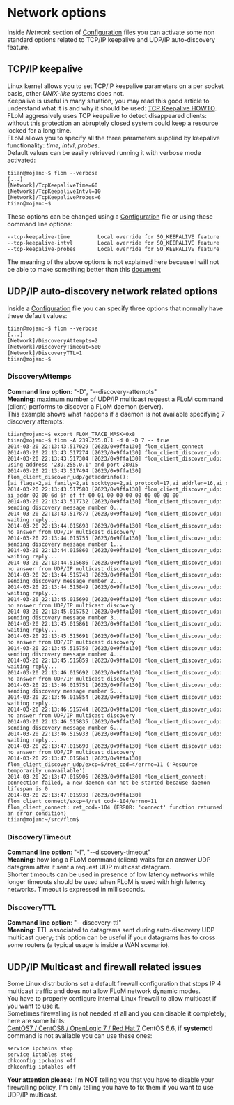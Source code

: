 # Network options
Inside *Network* section of [Configuration](../Configuration.md) files you can activate some non standard options related to TCP/IP keepalive and UDP/IP auto-discovery feature.

## TCP/IP keepalive
Linux kernel allows you to set TCP/IP keepalive parameters on a per socket basis, other *UNIX-like* systems does not.   
Keepalive is useful in many situation, you may read this good article to understand what it is and why it should be used: [TCP Keepalive HOWTO](http://tldp.org/HOWTO/html_single/TCP-Keepalive-HOWTO).   
FLoM aggressively uses TCP keepalive to detect disappeared clients: without this protection an abruptely closed system could keep a resource locked for a long time.   
FLoM allows you to specify all the three parameters supplied by keepalive functionality: *time*, *intvl*, *probes*.   
Default values can be easily retrieved running it with verbose mode activated:

    tiian@mojan:~$ flom --verbose
    [...]
    [Network]/TcpKeepaliveTime=60
    [Network]/TcpKeepaliveIntvl=10
    [Network]/TcpKeepaliveProbes=6
    tiian@mojan:~$

These options can be changed using a [Configuration](../Configuration.md) file or using these command line options:

    --tcp-keepalive-time         Local override for SO_KEEPALIVE feature
    --tcp-keepalive-intvl        Local override for SO_KEEPALIVE feature
    --tcp-keepalive-probes       Local override for SO_KEEPALIVE feature

The meaning of the above options is not explained here because I will not be able to make something better than this [document](http://tldp.org/HOWTO/html_single/TCP-Keepalive-HOWTO)

## UDP/IP auto-discovery network related options
Inside a [Configuration](../Configuration.md) file you can specify three options that normally have these default values:

    tiian@mojan:~$ flom --verbose
    [...]
    [Network]/DiscoveryAttempts=2
    [Network]/DiscoveryTimeout=500
    [Network]/DiscoveryTTL=1
    tiian@mojan:~$

### DiscoveryAttemps
**Command line option**: "-D", "\-\-discovery-attempts"   
**Meaning**: maximum number of UDP/IP multicast request a FLoM command (client) performs to discover a FLoM daemon (server).   
This example shows what happens if a daemon is not available specifying 7 discovery attempts:

    tiian@mojan:~$ export FLOM_TRACE_MASK=0x8
    tiian@mojan:~$ flom -A 239.255.0.1 -d 0 -D 7 -- true
    2014-03-20 22:13:43.517029 [2623/0x9ffa130] flom_client_connect
    2014-03-20 22:13:43.517274 [2623/0x9ffa130] flom_client_discover_udp
    2014-03-20 22:13:43.517304 [2623/0x9ffa130] flom_client_discover_udp: using address '239.255.0.1' and port 28015
    2014-03-20 22:13:43.517494 [2623/0x9ffa130] flom_client_discover_udp/getaddrinfo(): [ai_flags=2,ai_family=2,ai_socktype=2,ai_protocol=17,ai_addrlen=16,ai_canonname='239.255.0.1'] 
    2014-03-20 22:13:43.517580 [2623/0x9ffa130] flom_client_discover_udp: ai_addr 02 00 6d 6f ef ff 00 01 00 00 00 00 00 00 00 00 
    2014-03-20 22:13:43.517732 [2623/0x9ffa130] flom_client_discover_udp: sending discovery message number 0...
    2014-03-20 22:13:43.517879 [2623/0x9ffa130] flom_client_discover_udp: waiting reply...
    2014-03-20 22:13:44.015698 [2623/0x9ffa130] flom_client_discover_udp: no answer from UDP/IP multicast discovery
    2014-03-20 22:13:44.015755 [2623/0x9ffa130] flom_client_discover_udp: sending discovery message number 1...
    2014-03-20 22:13:44.015860 [2623/0x9ffa130] flom_client_discover_udp: waiting reply...
    2014-03-20 22:13:44.515686 [2623/0x9ffa130] flom_client_discover_udp: no answer from UDP/IP multicast discovery
    2014-03-20 22:13:44.515748 [2623/0x9ffa130] flom_client_discover_udp: sending discovery message number 2...
    2014-03-20 22:13:44.515849 [2623/0x9ffa130] flom_client_discover_udp: waiting reply...
    2014-03-20 22:13:45.015690 [2623/0x9ffa130] flom_client_discover_udp: no answer from UDP/IP multicast discovery
    2014-03-20 22:13:45.015752 [2623/0x9ffa130] flom_client_discover_udp: sending discovery message number 3...
    2014-03-20 22:13:45.015861 [2623/0x9ffa130] flom_client_discover_udp: waiting reply...
    2014-03-20 22:13:45.515691 [2623/0x9ffa130] flom_client_discover_udp: no answer from UDP/IP multicast discovery
    2014-03-20 22:13:45.515750 [2623/0x9ffa130] flom_client_discover_udp: sending discovery message number 4...
    2014-03-20 22:13:45.515859 [2623/0x9ffa130] flom_client_discover_udp: waiting reply...
    2014-03-20 22:13:46.015692 [2623/0x9ffa130] flom_client_discover_udp: no answer from UDP/IP multicast discovery
    2014-03-20 22:13:46.015751 [2623/0x9ffa130] flom_client_discover_udp: sending discovery message number 5...
    2014-03-20 22:13:46.015854 [2623/0x9ffa130] flom_client_discover_udp: waiting reply...
    2014-03-20 22:13:46.515744 [2623/0x9ffa130] flom_client_discover_udp: no answer from UDP/IP multicast discovery
    2014-03-20 22:13:46.515835 [2623/0x9ffa130] flom_client_discover_udp: sending discovery message number 6...
    2014-03-20 22:13:46.515933 [2623/0x9ffa130] flom_client_discover_udp: waiting reply...
    2014-03-20 22:13:47.015690 [2623/0x9ffa130] flom_client_discover_udp: no answer from UDP/IP multicast discovery
    2014-03-20 22:13:47.015843 [2623/0x9ffa130] flom_client_discover_udp/excp=5/ret_cod=4/errno=11 ('Resource temporarily unavailable')
    2014-03-20 22:13:47.015906 [2623/0x9ffa130] flom_client_connect: connection failed, a new daemon can not be started because daemon lifespan is 0
    2014-03-20 22:13:47.015930 [2623/0x9ffa130] flom_client_connect/excp=4/ret_cod=-104/errno=11
    flom_client_connect: ret_cod=-104 (ERROR: 'connect' function returned an error condition)
    tiian@mojan:~/src/flom$

### DiscoveryTimeout
**Command line option**: "-I", "\-\-discovery-timeout"   
**Meaning**: how long a FLoM command (client) waits for an answer UDP datagram after it sent a request UDP multicast datagram.   
Shorter timeouts can be used in presence of low latency networks while longer timeouts should be used when FLoM is used with high latency networks. Timeout is expressed in milliseconds.

### DiscoveryTTL
**Command line option**: "\-\-discovery-ttl"   
**Meaning**: TTL associated to datagrams sent during auto-discovery UDP multicast query; this option can be useful if your datagrams has to cross some routers (a typical usage is inside a WAN scenario).

## UDP/IP Multicast and firewall related issues
Some Linux distributions set a default firewall configuration that stops IP 4 multicast traffic and does not allow FLoM network dynamic modes.    
You have to properly configure internal Linux firewall to allow multicast if you want to use it.   
Sometimes firewalling is not needed at all and you can disable it completely; here are some hints:   
[CentOS7 / CentOS8 / OpenLogic 7 / Red Hat 7](http://www.server-world.info/en/note?os=CentOS_7&p=initial_conf&f=2)
CentOS 6.6, if **systemctl** command is not available you can use these ones:   

    service ipchains stop
    service iptables stop
    chkconfig ipchains off
    chkconfig iptables off

**Your attention please:** I'm **NOT** telling you that you have to disable your firewalling policy, I'm only telling you have to fix them if you want to use UDP/IP multicast.
